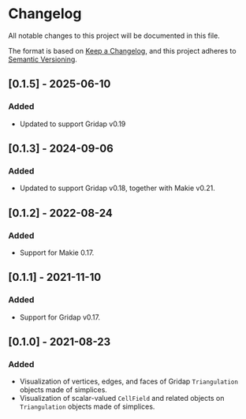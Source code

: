 # Changelog

All notable changes to this project will be documented in this file.

The format is based on [Keep a Changelog](https://keepachangelog.com/en/1.0.0/),
and this project adheres to [Semantic Versioning](https://semver.org/spec/v2.0.0.html).

## [0.1.5] - 2025-06-10

### Added 

- Updated to support Gridap v0.19

## [0.1.3] - 2024-09-06

### Added

- Updated to support Gridap v0.18, together with Makie v0.21.

## [0.1.2] - 2022-08-24

### Added

- Support for Makie 0.17.

## [0.1.1] - 2021-11-10

### Added
- Support for Gridap v0.17.

## [0.1.0] - 2021-08-23

### Added
- Visualization of vertices, edges, and faces of Gridap `Triangulation` objects made of simplices.
- Visualization of scalar-valued `CellField` and related objects on `Triangulation` objects made of simplices.

